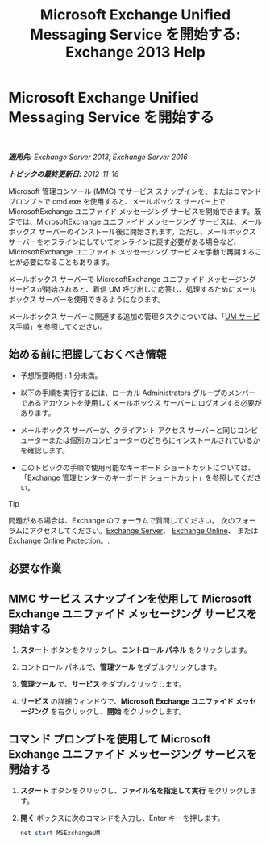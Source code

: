 ﻿---
title: 'Microsoft Exchange Unified Messaging Service を開始する: Exchange 2013 Help'
TOCTitle: Microsoft Exchange Unified Messaging Service を開始する
ms:assetid: b54008e6-172e-4435-8516-57cff740e89c
ms:mtpsurl: https://technet.microsoft.com/ja-jp/library/Bb124330(v=EXCHG.150)
ms:contentKeyID: 50555858
ms.date: 04/24/2018
mtps_version: v=EXCHG.150
ms.translationtype: HT
---

# Microsoft Exchange Unified Messaging Service を開始する

 

_**適用先:** Exchange Server 2013, Exchange Server 2016_

_**トピックの最終更新日:** 2012-11-16_

Microsoft 管理コンソール (MMC) でサービス スナップインを、またはコマンド プロンプトで cmd.exe を使用すると、メールボックス サーバー上で MicrosoftExchange ユニファイド メッセージング サービスを開始できます。既定では、MicrosoftExchange ユニファイド メッセージング サービスは、メールボックス サーバーのインストール後に開始されます。ただし、メールボックス サーバーをオフラインにしていてオンラインに戻す必要がある場合など、MicrosoftExchange ユニファイド メッセージング サービスを手動で再開することが必要になることもあります。

メールボックス サーバーで MicrosoftExchange ユニファイド メッセージング サービスが開始されると、着信 UM 呼び出しに応答し、処理するためにメールボックス サーバーを使用できるようになります。

メールボックス サーバーに関連する追加の管理タスクについては、「[UM サービス手順](um-services-procedures-exchange-2013-help.md)」を参照してください。

## 始める前に把握しておくべき情報

  - 予想所要時間 : 1 分未満。

  - 以下の手順を実行するには、ローカル Administrators グループのメンバーであるアカウントを使用してメールボックス サーバーにログオンする必要があります。

  - メールボックス サーバーが、クライアント アクセス サーバーと同じコンピューターまたは個別のコンピューターのどちらにインストールされているかを確認します。

  - このトピックの手順で使用可能なキーボード ショートカットについては、「[Exchange 管理センターのキーボード ショートカット](keyboard-shortcuts-in-the-exchange-admin-center-exchange-online-protection-help.md)」を参照してください。


> [!TIP]
> 問題がある場合は、Exchange のフォーラムで質問してください。 次のフォーラムにアクセスしてください。<A href="https://go.microsoft.com/fwlink/p/?linkid=60612">Exchange Server</A>、 <A href="https://go.microsoft.com/fwlink/p/?linkid=267542">Exchange Online</A>、 または <A href="https://go.microsoft.com/fwlink/p/?linkid=285351">Exchange Online Protection</A>。.



## 必要な作業

## MMC サービス スナップインを使用して Microsoft Exchange ユニファイド メッセージング サービスを開始する

1.  <strong>スタート</strong> ボタンをクリックし、<strong>コントロール パネル</strong> をクリックします。

2.  コントロール パネルで、<strong>管理ツール</strong> をダブルクリックします。

3.  <strong>管理ツール</strong> で、<strong>サービス</strong> をダブルクリックします。

4.  <strong>サービス</strong> の詳細ウィンドウで、<strong>Microsoft Exchange ユニファイド メッセージング</strong> を右クリックし、<strong>開始</strong> をクリックします。

## コマンド プロンプトを使用して Microsoft Exchange ユニファイド メッセージング サービスを開始する

1.  <strong>スタート</strong> ボタンをクリックし、<strong>ファイル名を指定して実行</strong> をクリックします。

2.  <strong>開く</strong> ボックスに次のコマンドを入力し、Enter キーを押します。
    
    ```powershell
    net start MSExchangeUM
    ```

